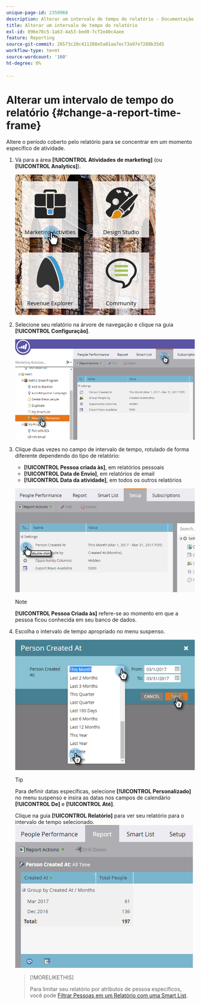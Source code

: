 ```yaml
---
unique-page-id: 2359968
description: Alterar um intervalo de tempo do relatório - Documentação do Marketo - Documentação do produto
title: Alterar um intervalo de tempo do relatório
exl-id: 096e78c5-1a63-4a53-bed0-7cf2e40c4aee
feature: Reporting
source-git-commit: 26573c20c411208e5a01aa7ec73a97e7208b35d5
workflow-type: tm+mt
source-wordcount: '160'
ht-degree: 0%

---
```


# Alterar um intervalo de tempo do relatório {#change-a-report-time-frame}

Altere o período coberto pelo relatório para se concentrar em um momento específico de atividade.

1. Vá para a área **[!UICONTROL Atividades de marketing]** (ou **[!UICONTROL Analytics]**).

   ![](assets/image2017-3-27-9-3a15-3a9.png)

1. Selecione seu relatório na árvore de navegação e clique na guia **[!UICONTROL Configuração]**.

   ![](assets/image2017-3-27-9-3a57-3a56.png)

1. Clique duas vezes no campo de intervalo de tempo, rotulado de forma diferente dependendo do tipo de relatório:

   * **[!UICONTROL Pessoa criada às]**, em relatórios pessoais
   * **[!UICONTROL Data de Envio]**, em relatórios de email
   * **[!UICONTROL Data da atividade]**, em todos os outros relatórios

   ![](assets/image2017-3-27-9-3a58-3a23.png)

   >[!NOTE]
   >
   >**[!UICONTROL Pessoa Criada às]** refere-se ao momento em que a pessoa ficou conhecida em seu banco de dados.

1. Escolha o intervalo de tempo apropriado no menu suspenso.

   ![](assets/image2017-3-27-9-3a58-3a40.png)

   >[!TIP]
   >
   >Para definir datas específicas, selecione **[!UICONTROL Personalizado]** no menu suspenso e insira as datas nos campos de calendário **[!UICONTROL De]** e **[!UICONTROL Até]**.

   Clique na guia **[!UICONTROL Relatório]** para ver seu relatório para o intervalo de tempo selecionado.
   ![](assets/image2017-3-27-9-3a59-3a1.png)

   >[!MORELIKETHIS]
   >
   >Para limitar seu relatório por atributos de pessoa específicos, você pode [Filtrar Pessoas em um Relatório com uma Smart List](/help/marketo/product-docs/reporting/basic-reporting/editing-reports/filter-people-in-a-report-with-a-smart-list.md).
